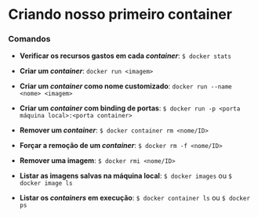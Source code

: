 # Criando nosso primeiro container

### Comandos

* **Verificar os recursos gastos em cada _container_**: `$ docker stats`

* **Criar um _container_**: `docker run <imagem>`

* **Criar um _container_ como nome customizado**: `docker run --name <nome> <imagem>`

* **Criar um _container_ com binding de portas**: `$ docker run -p <porta máquina local>:<porta container>`

* **Remover um _container_**: `$ docker container rm <nome/ID>`

* **Forçar a remoção de um _container_**: `$ docker rm -f <nome/ID>`

* **Remover uma imagem**: `$ docker rmi <nome/ID>`

* **Listar as imagens salvas na máquina local**: `$ docker images` ou `$ docker image ls`

* **Listar os _containers_ em execução**: `$ docker container ls` ou `$ docker ps`